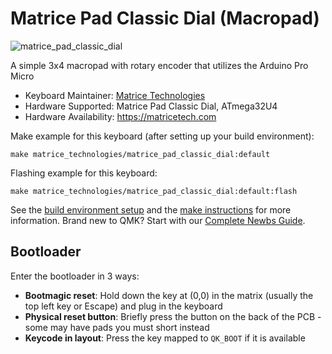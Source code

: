 # Matrice Pad Classic Dial (Macropad)

![matrice_pad_classic_dial](https://imgur.com/a/qIZxXbx)

A simple 3x4 macropad with rotary encoder that utilizes the Arduino Pro Micro

* Keyboard Maintainer: [Matrice Technologies](https://github.com/matricetechnologies)
* Hardware Supported: Matrice Pad Classic Dial, ATmega32U4
* Hardware Availability: https://matricetech.com

Make example for this keyboard (after setting up your build environment):

    make matrice_technologies/matrice_pad_classic_dial:default

Flashing example for this keyboard:

    make matrice_technologies/matrice_pad_classic_dial:default:flash

See the [build environment setup](https://docs.qmk.fm/#/getting_started_build_tools) and the [make instructions](https://docs.qmk.fm/#/getting_started_make_guide) for more information. Brand new to QMK? Start with our [Complete Newbs Guide](https://docs.qmk.fm/#/newbs).

## Bootloader

Enter the bootloader in 3 ways:

* **Bootmagic reset**: Hold down the key at (0,0) in the matrix (usually the top left key or Escape) and plug in the keyboard
* **Physical reset button**: Briefly press the button on the back of the PCB - some may have pads you must short instead
* **Keycode in layout**: Press the key mapped to `QK_BOOT` if it is available
